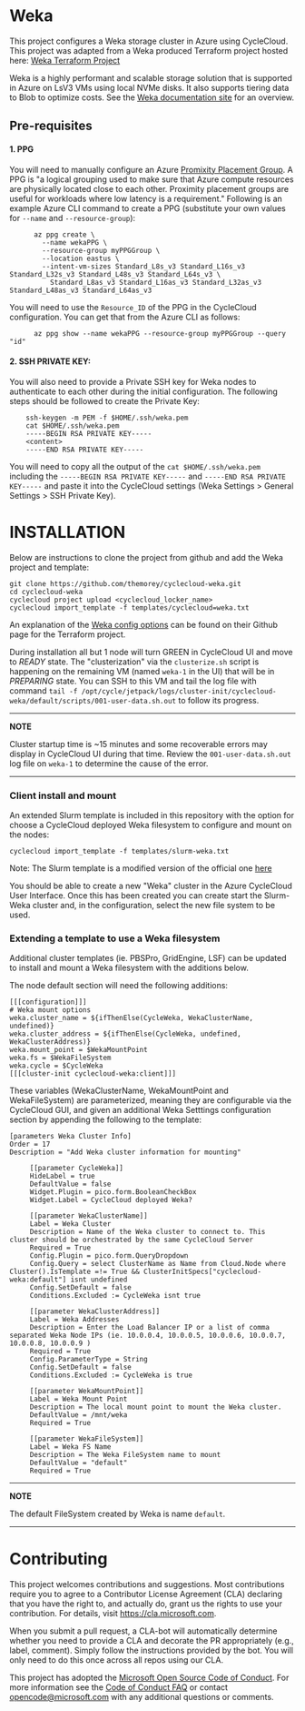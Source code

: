 
Weka
========

This project configures a Weka storage cluster in Azure using CycleCloud.  This project was adapted from a Weka produced Terraform project hosted here:  [Weka Terraform Project](https://github.com/weka/terraform-azure-weka)

Weka is a highly performant and scalable storage solution that is supported in Azure on LsV3 VMs using local NVMe disks.  It also supports tiering data to Blob to optimize costs. See the [Weka documentation site](https://docs.weka.io/overview/about) for an overview.

## Pre-requisites

#### 1.  PPG
You will need to manually configure an Azure [Promixity Placement Group](https://learn.microsoft.com/en-us/azure/virtual-machines/linux/proximity-placement-groups).  A PPG is "a logical grouping used to make sure that Azure compute resources are physically located close to each other. Proximity placement groups are useful for workloads where low latency is a requirement."   Following is an example Azure CLI command to create a PPG (substitute your own values for `--name` and `--resource-group`):

```
      az ppg create \
        --name wekaPPG \
        --resource-group myPPGGroup \
        --location eastus \
        --intent-vm-sizes Standard_L8s_v3 Standard_L16s_v3 Standard_L32s_v3 Standard_L48s_v3 Standard_L64s_v3 \
          Standard_L8as_v3 Standard_L16as_v3 Standard_L32as_v3 Standard_L48as_v3 Standard_L64as_v3
```

You will need to use the `Resource_ID` of the PPG in the CycleCloud configuration.  You can get that from the Azure CLI as follows:

```
      az ppg show --name wekaPPG --resource-group myPPGGroup --query "id"
```


#### 2. SSH PRIVATE KEY:  
You will also need to provide a Private SSH key for Weka nodes to authenticate to each other during the initial configuration.  The following steps should be followed to create the Private Key:

```
    ssh-keygen -m PEM -f $HOME/.ssh/weka.pem
    cat $HOME/.ssh/weka.pem
    -----BEGIN RSA PRIVATE KEY-----
    <content>
    -----END RSA PRIVATE KEY-----
```
You will need to copy all the output of the `cat $HOME/.ssh/weka.pem` including the `-----BEGIN RSA PRIVATE KEY-----` and `-----END RSA PRIVATE KEY-----` and paste it into the CycleCloud settings (Weka Settings > General Settings > SSH Private Key).


# INSTALLATION
Below are instructions to clone the project from github and add the Weka project and template:

```
git clone https://github.com/themorey/cyclecloud-weka.git
cd cyclecloud-weka
cyclecloud project upload <cyclecloud_locker_name>
cyclecloud import_template -f templates/cyclecloud=weka.txt
```

An explanation of the [Weka config options](https://github.com/weka/terraform-azure-weka#inputs) can be found on their Github page for the Terraform project.

During installation all but 1 node will turn GREEN in CycleCloud UI and move to _READY_ state.  The "clusterization" via the `clusterize.sh` script is happening on the remaining VM (named `weka-1` in the UI) that will be in _PREPARING_ state.  You can SSH to this VM and tail the log file with command `tail -f /opt/cycle/jetpack/logs/cluster-init/cyclecloud-weka/default/scripts/001-user-data.sh.out` to follow its progress.

---
**NOTE**

Cluster startup time is ~15 minutes and some recoverable errors may display in CycleCloud UI during that time.  Review the `001-user-data.sh.out` log file on `weka-1` to determine the cause of the error.

---

### Client install and mount
An extended Slurm template is included in this repository with the option for choose a CycleCloud deployed Weka filesystem to configure and mount on the nodes:
```
cyclecloud import_template -f templates/slurm-weka.txt
```
Note: The Slurm template is a modified version of the official one [here](https://github.com/Azure/cyclecloud-slurm/blob/2.7.0/templates/slurm.txt)


You should be able to create a new "Weka" cluster in the Azure CycleCloud User Interface. Once this has been created you can create start the Slurm-Weka cluster and, in the configuration, select the new file system to be used.

### Extending a template to use a Weka filesystem
Additional cluster templates (ie. PBSPro, GridEngine, LSF) can be updated to install and mount a Weka filesystem with the additions below.

The node default section will need the following additions:

```
[[[configuration]]]
# Weka mount options 
weka.cluster_name = ${ifThenElse(CycleWeka, WekaClusterName, undefined)} 
weka.cluster_address = ${ifThenElse(CycleWeka, undefined, WekaClusterAddress)} 
weka.mount_point = $WekaMountPoint 
weka.fs = $WekaFileSystem 
weka.cycle = $CycleWeka
[[[cluster-init cyclecloud-weka:client]]]
```

These variables (WekaClusterName, WekaMountPoint and WekaFileSystem) are parameterized, meaning they are configurable via the CycleCloud GUI, and given an additional Weka Setttings configuration section by appending the following to the template:

```
[parameters Weka Cluster Info]
Order = 17
Description = "Add Weka cluster information for mounting"

     [[parameter CycleWeka]] 
     HideLabel = true 
     DefaultValue = false 
     Widget.Plugin = pico.form.BooleanCheckBox 
     Widget.Label = CycleCloud deployed Weka? 
   
     [[parameter WekaClusterName]] 
     Label = Weka Cluster 
     Description = Name of the Weka cluster to connect to. This cluster should be orchestrated by the same CycleCloud Server 
     Required = True 
     Config.Plugin = pico.form.QueryDropdown 
     Config.Query = select ClusterName as Name from Cloud.Node where Cluster().IsTemplate =!= True && ClusterInitSpecs["cyclecloud-weka:default"] isnt undefined 
     Config.SetDefault = false 
     Conditions.Excluded := CycleWeka isnt true 
  
     [[parameter WekaClusterAddress]] 
     Label = Weka Addresses 
     Description = Enter the Load Balancer IP or a list of comma separated Weka Node IPs (ie. 10.0.0.4, 10.0.0.5, 10.0.0.6, 10.0.0.7, 10.0.0.8, 10.0.0.9 ) 
     Required = True 
     Config.ParameterType = String 
     Config.SetDefault = false 
     Conditions.Excluded := CycleWeka is true 
      
     [[parameter WekaMountPoint]] 
     Label = Weka Mount Point 
     Description = The local mount point to mount the Weka cluster. 
     DefaultValue = /mnt/weka 
     Required = True 
      
     [[parameter WekaFileSystem]] 
     Label = Weka FS Name 
     Description = The Weka FileSystem name to mount 
     DefaultValue = "default" 
     Required = True
```
---
**NOTE**

The default FileSystem created by Weka is name `default`.

---
# Contributing

This project welcomes contributions and suggestions.  Most contributions require you to agree to a
Contributor License Agreement (CLA) declaring that you have the right to, and actually do, grant us
the rights to use your contribution. For details, visit https://cla.microsoft.com.

When you submit a pull request, a CLA-bot will automatically determine whether you need to provide
a CLA and decorate the PR appropriately (e.g., label, comment). Simply follow the instructions
provided by the bot. You will only need to do this once across all repos using our CLA.

This project has adopted the [Microsoft Open Source Code of Conduct](https://opensource.microsoft.com/codeofconduct/).
For more information see the [Code of Conduct FAQ](https://opensource.microsoft.com/codeofconduct/faq/) or
contact [opencode@microsoft.com](mailto:opencode@microsoft.com) with any additional questions or comments.

